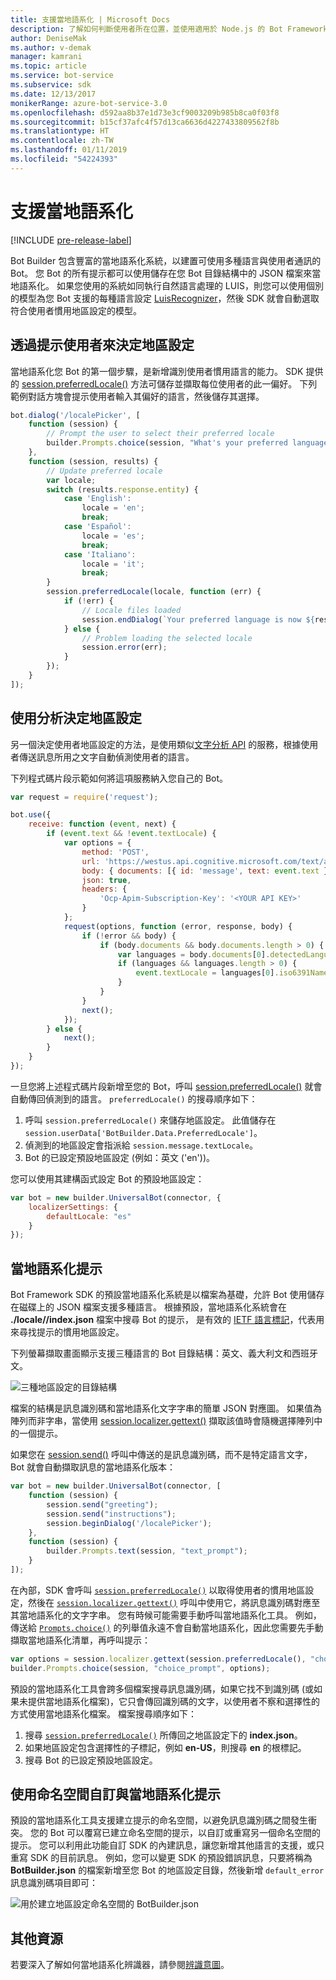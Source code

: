 ```yaml
---
title: 支援當地語系化 | Microsoft Docs
description: 了解如何判斷使用者所在位置，並使用適用於 Node.js 的 Bot Framework SDK 啟用當地語系化功能。
author: DeniseMak
ms.author: v-demak
manager: kamrani
ms.topic: article
ms.service: bot-service
ms.subservice: sdk
ms.date: 12/13/2017
monikerRange: azure-bot-service-3.0
ms.openlocfilehash: d592aa8b37e1d73e3cf9003209b985b8ca0f03f8
ms.sourcegitcommit: b15cf37afc4f57d13ca6636d4227433809562f8b
ms.translationtype: HT
ms.contentlocale: zh-TW
ms.lasthandoff: 01/11/2019
ms.locfileid: "54224393"
---
```

# <a name="support-localization"></a>支援當地語系化

[!INCLUDE [pre-release-label](../includes/pre-release-label-v3.md)]

Bot Builder 包含豐富的當地語系化系統，以建置可使用多種語言與使用者通訊的 Bot。 您 Bot 的所有提示都可以使用儲存在您 Bot 目錄結構中的 JSON 檔案來當地語系化。 如果您使用的系統如同執行自然語言處理的 LUIS，則您可以使用個別的模型為您 Bot 支援的每種語言設定 [LuisRecognizer][LUISRecognizer]，然後 SDK 就會自動選取符合使用者慣用地區設定的模型。

## <a name="determine-the-locale-by-prompting-the-user"></a>透過提示使用者來決定地區設定
當地語系化您 Bot 的第一個步驟，是新增識別使用者慣用語言的能力。 SDK 提供的 [session.preferredLocale()][preferredLocal] 方法可儲存並擷取每位使用者的此一偏好。 下列範例對話方塊會提示使用者輸入其偏好的語言，然後儲存其選擇。

``` javascript
bot.dialog('/localePicker', [
    function (session) {
        // Prompt the user to select their preferred locale
        builder.Prompts.choice(session, "What's your preferred language?", 'English|Español|Italiano');
    },
    function (session, results) {
        // Update preferred locale
        var locale;
        switch (results.response.entity) {
            case 'English':
                locale = 'en';
                break;
            case 'Español':
                locale = 'es';
                break;
            case 'Italiano':
                locale = 'it';
                break;
        }
        session.preferredLocale(locale, function (err) {
            if (!err) {
                // Locale files loaded
                session.endDialog(`Your preferred language is now ${results.response.entity}`);
            } else {
                // Problem loading the selected locale
                session.error(err);
            }
        });
    }
]);
```

## <a name="determine-the-locale-by-using-analytics"></a>使用分析決定地區設定
另一個決定使用者地區設定的方法，是使用類似[文字分析 API](/azure/cognitive-services/cognitive-services-text-analytics-quick-start) 的服務，根據使用者傳送訊息所用之文字自動偵測使用者的語言。

下列程式碼片段示範如何將這項服務納入您自己的 Bot。
``` javascript
var request = require('request');

bot.use({
    receive: function (event, next) {
        if (event.text && !event.textLocale) {
            var options = {
                method: 'POST',
                url: 'https://westus.api.cognitive.microsoft.com/text/analytics/v2.0/languages?numberOfLanguagesToDetect=1',
                body: { documents: [{ id: 'message', text: event.text }]},
                json: true,
                headers: {
                    'Ocp-Apim-Subscription-Key': '<YOUR API KEY>'
                }
            };
            request(options, function (error, response, body) {
                if (!error && body) {
                    if (body.documents && body.documents.length > 0) {
                        var languages = body.documents[0].detectedLanguages;
                        if (languages && languages.length > 0) {
                            event.textLocale = languages[0].iso6391Name;
                        }
                    }
                }
                next();
            });
        } else {
            next();
        }
    }
});
```

一旦您將上述程式碼片段新增至您的 Bot，呼叫 [session.preferredLocale()][preferredLocal] 就會自動傳回偵測到的語言。 `preferredLocale()` 的搜尋順序如下：
1. 呼叫 `session.preferredLocale()` 來儲存地區設定。 此值儲存在 `session.userData['BotBuilder.Data.PreferredLocale']`。
2. 偵測到的地區設定會指派給 `session.message.textLocale`。
3. Bot 的已設定預設地區設定 (例如：英文 ('en'))。

您可以使用其建構函式設定 Bot 的預設地區設定：

```javascript
var bot = new builder.UniversalBot(connector, {
    localizerSettings: { 
        defaultLocale: "es" 
    }
});
```

## <a name="localize-prompts"></a>當地語系化提示
Bot Framework SDK 的預設當地語系化系統是以檔案為基礎，允許 Bot 使用儲存在磁碟上的 JSON 檔案支援多種語言。 根據預設，當地語系化系統會在 **./locale/<IETF TAG>/index.json** 檔案中搜尋 Bot 的提示，<IETF TAG> 是有效的 [IETF 語言標記][IEFT]，代表用來尋找提示的慣用地區設定。 

下列螢幕擷取畫面顯示支援三種語言的 Bot 目錄結構：英文、義大利文和西班牙文。

![三種地區設定的目錄結構](../media/locale-dir.png)

檔案的結構是訊息識別碼和當地語系化文字字串的簡單 JSON 對應圖。 如果值為陣列而非字串，當使用 [session.localizer.gettext()][GetText] 擷取該值時會隨機選擇陣列中的一個提示。 

如果您在 [session.send()](http://docs.botframework.com/en-us/node/builder/chat-reference/classes/_botbuilder_d_.session#send) 呼叫中傳送的是訊息識別碼，而不是特定語言文字，Bot 就會自動擷取訊息的當地語系化版本：

```javascript
var bot = new builder.UniversalBot(connector, [
    function (session) {
        session.send("greeting");
        session.send("instructions");
        session.beginDialog('/localePicker');
    },
    function (session) {
        builder.Prompts.text(session, "text_prompt");
    }
]);
```

在內部，SDK 會呼叫 [`session.preferredLocale()`][preferredLocale] 以取得使用者的慣用地區設定，然後在 [`session.localizer.gettext()`][GetText] 呼叫中使用它，將訊息識別碼對應至其當地語系化的文字字串。  您有時候可能需要手動呼叫當地語系化工具。 例如，傳送給 [`Prompts.choice()`][promptsChoice] 的列舉值永遠不會自動當地語系化，因此您需要先手動擷取當地語系化清單，再呼叫提示：

```javascript
var options = session.localizer.gettext(session.preferredLocale(), "choice_options");
builder.Prompts.choice(session, "choice_prompt", options);
```

預設的當地語系化工具會跨多個檔案搜尋訊息識別碼，如果它找不到識別碼 (或如果未提供當地語系化檔案)，它只會傳回識別碼的文字，以使用者不察和選擇性的方式使用當地語系化檔案。  檔案搜尋順序如下：

1. 搜尋 [`session.preferredLocale()`][preferredLocale] 所傳回之地區設定下的 **index.json**。
2. 如果地區設定包含選擇性的子標記，例如 **en-US**，則搜尋 **en** 的根標記。
3. 搜尋 Bot 的已設定預設地區設定。

## <a name="use-namespaces-to-customize-and-localize-prompts"></a>使用命名空間自訂與當地語系化提示
預設的當地語系化工具支援建立提示的命名空間，以避免訊息識別碼之間發生衝突。  您的 Bot 可以覆寫已建立命名空間的提示，以自訂或重寫另一個命名空間的提示。  您可以利用此功能自訂 SDK 的內建訊息，讓您新增其他語言的支援，或只重寫 SDK 的目前訊息。  例如，您可以變更 SDK 的預設錯誤訊息，只要將稱為 **BotBuilder.json** 的檔案新增至您 Bot 的地區設定目錄，然後新增 `default_error` 訊息識別碼項目即可：

![用於建立地區設定命名空間的 BotBuilder.json](../media/locale-namespacing.png)


## <a name="additional-resources"></a>其他資源

若要深入了解如何當地語系化辨識器，請參閱[辨識意圖](bot-builder-nodejs-recognize-intent-messages.md)。


[LUIS]: https://www.luis.ai/
[IMessage]: http://docs.botframework.com/en-us/node/builder/chat-reference/interfaces/_botbuilder_d_.imessage
[IntentRecognizerSetOptions]: https://docs.botframework.com/en-us/node/builder/chat-reference/interfaces/_botbuilder_d_.iintentrecognizersetoptions.html
[LUISRecognizer]: https://docs.botframework.com/en-us/node/builder/chat-reference/classes/_botbuilder_d_.luisrecognizer
[LUISSample]: https://aka.ms/v3-js-luisSample
[DisambiguationSample]: https://aka.ms/v3-js-onDisambiguateRoute
[preferredLocal]: https://docs.botframework.com/en-us/node/builder/chat-reference/classes/_botbuilder_d_.session#preferredlocale
[preferredLocale]: https://docs.botframework.com/en-us/node/builder/chat-reference/classes/_botbuilder_d_.session#preferredlocale
[promptsChoice]: https://docs.botframework.com/en-us/node/builder/chat-reference/interfaces/_botbuilder_d_.__global.iprompts.html#choice
[GetText]: https://docs.botframework.com/en-us/node/builder/chat-reference/interfaces/_botbuilder_d_.ilocalizer.html#gettext
[IEFT]: https://en.wikipedia.org/wiki/IETF_language_tag

